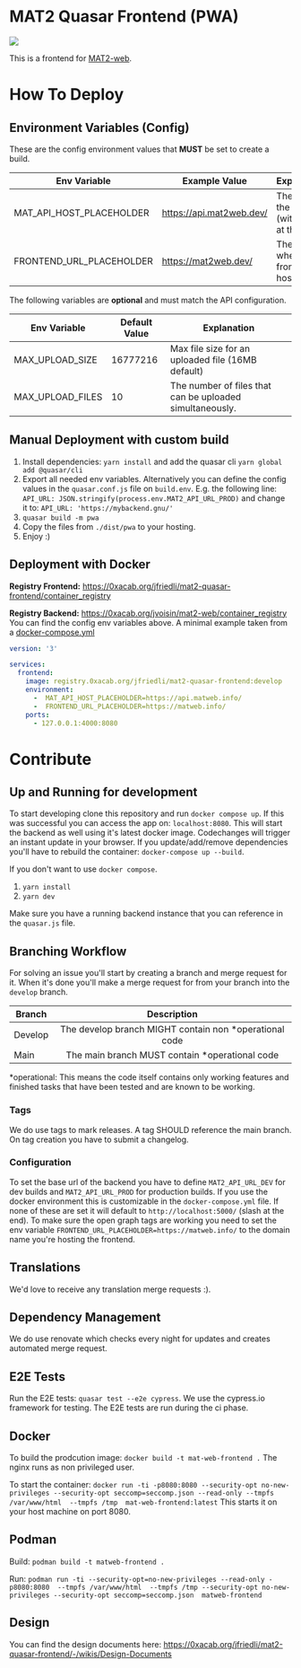 # MAT2 Quasar Frontend (PWA)
![](mat-frontend.gif)


This is a frontend for [MAT2-web](https://0xacab.org/jvoisin/mat2-web).

# How To Deploy

## Environment Variables (Config)
These are the config environment values that **MUST** be set to create a build.

| Env Variable             | Example Value            | Explanation                                |
|--------------------------|--------------------------|--------------------------------------------|
| MAT_API_HOST_PLACEHOLDER | https://api.mat2web.dev/ | The url of the API (with slash at the end) |
| FRONTEND_URL_PLACEHOLDER | https://mat2web.dev/     | The url where the frontend is hosted       |

The following variables are **optional** and must match the API configuration.

| Env Variable     | Default Value | Explanation                                              |
|------------------|---------------|----------------------------------------------------------|
| MAX_UPLOAD_SIZE  | 16777216      | Max file size for an uploaded file (16MB default)        |
| MAX_UPLOAD_FILES | 10            | The number of files that can be uploaded simultaneously. |

## Manual Deployment with custom build

1) Install dependencies: `yarn install` and add the quasar cli `yarn global add @quasar/cli`
2) Export all needed env variables. Alternatively you can define the config values in the `quasar.conf.js` file
 on `build.env`. E.g. the following line: `API_URL: JSON.stringify(process.env.MAT2_API_URL_PROD)` and change it to:
 `API_URL: 'https://mybackend.gnu/'`
3) `quasar build -m pwa`
4) Copy the files from `./dist/pwa` to your hosting.
5) Enjoy :)

## Deployment with Docker
**Registry Frontend:** https://0xacab.org/jfriedli/mat2-quasar-frontend/container_registry

**Registry Backend:** https://0xacab.org/jvoisin/mat2-web/container_registry
You can find the config env variables above.
A minimal example taken from a [docker-compose.yml](https://0xacab.org/jfriedli/mat2-web-demo/-/blob/main/docker-compose.yml)

```yaml
version: '3'

services:
  frontend:
    image: registry.0xacab.org/jfriedli/mat2-quasar-frontend:develop
    environment:
      -  MAT_API_HOST_PLACEHOLDER=https://api.matweb.info/
      -  FRONTEND_URL_PLACEHOLDER=https://matweb.info/
    ports:
      - 127.0.0.1:4000:8080
```

# Contribute

## Up and Running for development
To start developing clone this repository and run `docker compose up`. If
this was successful you can access the app on:
`localhost:8080`. This will start the backend as well
 using it's latest docker image. Codechanges will trigger an instant update in your browser.
 If you update/add/remove dependencies you'll have to rebuild the container: `docker-compose up --build`.


 If you don't want to use `docker compose`.
 1) `yarn install`
 2) `yarn dev`

Make sure you have a running backend instance that you can reference in the `quasar.js` file.

## Branching Workflow
For solving an issue you'll start by creating a branch and merge request for it.
When it's done you'll make a merge request for from your branch into the `develop` branch.

| Branch   |  Description  |
| ---------|:-------------:|
| Develop  | The develop branch MIGHT contain non *operational code |
| Main   | The main branch MUST contain *operational code |

*operational: This means the code itself contains only working features and finished
 tasks that have been tested and are known to be working.

 ### Tags
 We do use tags to mark releases. A tag SHOULD reference the main branch.
 On tag creation you have to submit a changelog.

 ### Configuration
 To set the base url of the backend you have to define
 `MAT2_API_URL_DEV` for dev builds and `MAT2_API_URL_PROD`
 for production builds. If you use the docker environment
 this is customizable in the `docker-compose.yml` file.
 If none of these are set it will default to `http://localhost:5000/` (slash at the end).
 To make sure the open graph tags are working you need to set the
 env variable `FRONTEND_URL_PLACEHOLDER=https://matweb.info/` to the domain name you're
 hosting the frontend.

## Translations
We'd love to receive any translation merge requests :).

## Dependency Management
We do use renovate which checks every night for updates and creates automated merge request.

## E2E Tests
Run the E2E tests: `quasar test --e2e cypress`.
We use the cypress.io framework for testing.
The E2E tests are run during the ci phase.

## Docker
To build the prodcution image: `docker build -t mat-web-frontend .`
The nginx runs as non privileged user.

To start the container: `docker run -ti -p8080:8080 --security-opt no-new-privileges --security-opt seccomp=seccomp.json --read-only --tmpfs /var/www/html  --tmpfs /tmp  mat-web-frontend:latest`
This starts it on your host machine on port 8080.

## Podman
Build: `podman build -t matweb-frontend .`

Run: `podman run -ti --security-opt=no-new-privileges --read-only -p8080:8080  --tmpfs /var/www/html  --tmpfs /tmp --security-opt no-new-privileges --security-opt seccomp=seccomp.json  matweb-frontend`

## Design
You can find the design documents here: https://0xacab.org/jfriedli/mat2-quasar-frontend/-/wikis/Design-Documents
